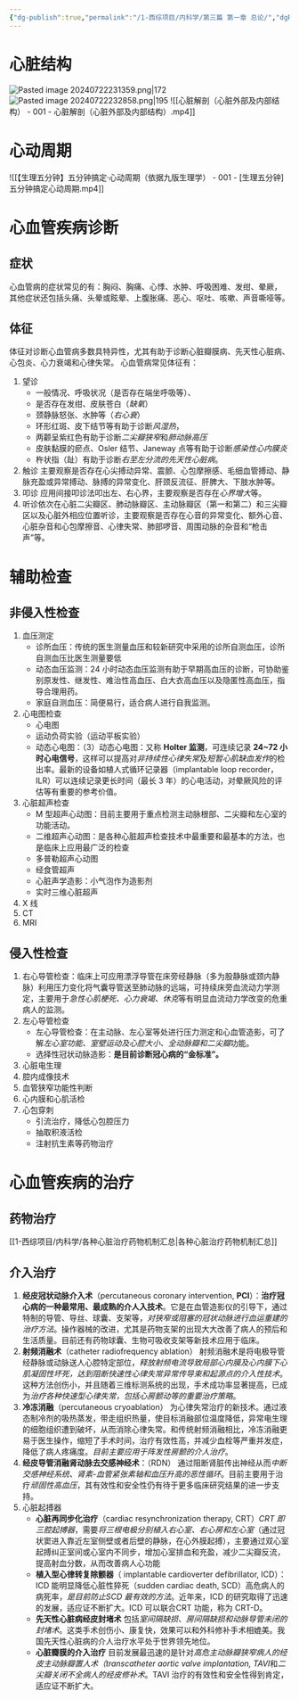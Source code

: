 ```yaml
---
{"dg-publish":true,"permalink":"/1-西综项目/内科学/第三篇 第一章 总论/","dgPassFrontmatter":true,"noteIcon":"","created":"2024-07-18T21:03:24.555+08:00","updated":"2024-07-23T00:02:35.386+08:00"}
---
```



# 心脏结构

![Pasted image 20240722231359.png|172](/img/user/7-%E9%99%84%E4%BB%B6/Pasted%20image%2020240722231359.png)![Pasted image 20240722232858.png|195](/img/user/7-%E9%99%84%E4%BB%B6/Pasted%20image%2020240722232858.png)
![[心脏解剖（心脏外部及内部结构） - 001 - 心脏解剖（心脏外部及内部结构）.mp4]]



# 心动周期
![[【生理五分钟】五分钟搞定·心动周期（依据九版生理学） - 001 - [生理五分钟] 五分钟搞定心动周期.mp4]]

# 心血管疾病诊断
## 症状
心血管病的症状常见的有：胸闷、胸痛、心悸、水肿、呼吸困难、发绀、晕厥，
其他症状还包括头痛、头晕或眩晕、上腹胀痛、恶心、呕吐、咳嗽、声音嘶哑等。
## 体征
体征对诊断心血管病多数具特异性，尤其有助于诊断心脏瓣膜病、先天性心脏病、心包炎、心力衰竭和心律失常。
心血管病常见体征有：
1. 望诊
	-  一般情况、呼吸状况（是否存在端坐呼吸等）、
	- 是否存在发绀、皮肤苍白（*缺氧*）
	- 颈静脉怒张、水肿等（*右心衰*）
	- 环形红斑、皮下结节等有助于诊断*风湿热*，
	- 两颧呈紫红色有助于诊断*二尖瓣狭窄*和*肺动脉高压*
	- 皮肤黏膜的瘀点、Osler 结节、Janeway 点等有助于诊断*感染性心内膜炎*
	- 杵状指（趾）有助于诊断*右至左分流的先天性心脏病*。
2. 触诊 主要观察是否存在心尖搏动异常、震颤、心包摩擦感、毛细血管搏动、静脉充盈或异常搏动、脉搏的异常变化、肝颈反流征、肝脾大、下肢水肿等。
3. 叩诊 应用间接叩诊法叩出左、右心界，主要观察是否存在*心界增大*等。
4. 听诊依次在心脏二尖瓣区、肺动脉瓣区、主动脉瓣区（第一和第二）和三尖瓣区以及心脏外相应位置听诊，主要观察是否存在心音的异常变化、额外心音、心脏杂音和心包摩擦音、心律失常、肺部啰音、周围动脉的杂音和“枪击声”等。

# 辅助检查
## 非侵入性检查
1. 血压测定
	- 诊所血压：传统的医生测量血压和较新研究中采用的诊所自测血压，诊所自测血压比医生测量要低
	- 动态血压监测：24 小时动态血压监测有助于早期高血压的诊断，可协助鉴别原发性、继发性、难治性高血压、白大衣高血压以及隐匿性高血压，指导合理用药。
	- 家庭自测血压：简便易行，适合病人进行自我监测。
2. 心电图检查
	- 心电图
	- 运动负荷实验（运动平板实验）
	- 动态心电图：（3）动态心电图：又称 **Holter 监测**，可连续记录 **24~72 小时心电信号**，这样可以提高对*非持续性心律失常*及*短暂心肌缺血发作*的检出率。最新的设备如植人式循环记录器（implantable loop recorder，ILR）可以连续记录更长时间（最长 3 年）的心电活动，对晕厥风险的评估等有重要的参考价值。
3. 心脏超声检查
	- M 型超声心动图：目前主要用于重点检测主动脉根部、二尖瓣和左心室的功能活动。
	- 二维超声心动图：是各种心脏超声检查技术中最重要和最基本的方法，也是临床上应用最广泛的检查
	- 多普勒超声心动图
	- 经食管超声
	- 心脏声学造影：小气泡作为造影剂
	- 实时三维心脏超声
4. X 线
5. CT
6. MRI

## 侵入性检查
1. 右心导管检查：临床上可应用漂浮导管在床旁经静脉（多为股静脉或颈内静脉）利用压力变化将气囊导管送至肺动脉的远端，可持续床旁血流动力学测定，主要用于*急性心肌梗死、心力衰竭、休克*等有明显血流动力学改变的危重病人的监测。
2. 左心导管检查
	- 左心导管检查：在主动脉、左心室等处进行压力测定和心血管造影，可了解*左心室功能、室壁运动及心腔大小、全动脉瓣和二尖瓣*功能。
	- 选择性冠状动脉造影：**是目前诊断冠心病的“金标准”。**
3. 心脏电生理
4. 腔内成像技术
5. 血管狭窄功能性判断
6. 心内膜和心肌活检
7. 心包穿刺
	- 引流治疗，降低心包腔压力
	- 抽取积液活检
	- 注射抗生素等药物治疗

# 心血管疾病的治疗
## 药物治疗
[[1-西综项目/内科学/各种心脏治疗药物机制汇总\|各种心脏治疗药物机制汇总]]
## 介入治疗
1. **经皮冠状动脉介入术**（percutaneous coronary intervention, **PCI**）：**治疗冠心病的一种最常用、最成熟的介人入技术**。它是在血管造影仪的引导下，通过特制的导管、导丝、球囊、支架等，*对狭窄或阻塞的冠状动脉进行血运重建的治疗方法*。操作器械的改进，尤其是药物支架的出现大大改善了病人的预后和生活质量。目前还有药物球囊、生物可吸收支架等新技术应用于临床。
2.  **射频消融术**（catheter radiofrequency ablation） 射频消融术是将电极导管经静脉或动脉送人心腔特定部位，*释放射频电流导致局部心内膜及心内膜下心肌凝固性坏死，达到阻断快速性心律失常异常传导束和起源点的介入性技术*。这种方法创伤小，并且随着三维标测系统的出现，手术成功率显著提高，已成为*治疗各种快速型心律失常，包括心房颤动等的重要治疗策略*。
3. **冷冻消融**（percutaneous cryoablation） 为心律失常治疗的新技术。通过液态制冷剂的吸热蒸发，带走组织热量，使目标消融部位温度降低，异常电生理的细胞组织遭到破坏，从而消除心律失常。和传统射频消融相比，冷冻消融更易于医生操作，缩短了手术时间，治疗有效性高，并减少血栓等严重并发症，降低了病人疼痛度。*目前主要应用于阵发性房颤的介人治疗*。
4. **经皮导管消融肾动脉去交感神经术**：（RDN） 通过阻断肾脏传出神经从而*中断交感神经系统、肾素-血管紧张素轴和血压升高的恶性循环*。目前主要用于治疗*顽固性高血压*，其有效性和安全性仍有待于更多临床研究结果的进一步支持。
5. 心脏起搏器
	- **心脏再同步化治疗**（cardiac resynchronization therapy, CRT）*CRT 即三腔起搏器*，需要*将三根电极分别植入右心室、右心房和左心室*（通过冠状窦进入靠近左室侧壁或者后壁的静脉，在心外膜起搏），主要通过双心室起搏纠正室间或心室内不同步，增加心室排血和充盈，减少二尖瓣反流，提高射血分数，从而改善病人心功能
	- **植入型心律转复除颤器**（ implantable cardioverter defibrillator, ICD）：ICD 能明显降低心脏性猝死（sudden cardiac death, SCD）高危病人的病死率，*是目前防止SCD 最有效的方法*。近年来，ICD 的研究取得了迅速的发展，适应证不断扩大。ICD 可以联合CRT 功能，称为 CRT-D。
	- **先天性心脏病经皮封堵术** 包括*室间隔缺损、房间隔缺损和动脉导管未闭的封堵术*。这类手术创伤小、康复快，效果可以和外科修补手术相媲美。我国先天性心脏病的介人治疗水平处于世界领先地位。
	- **心脏瓣膜的介入治疗** 目前发展最迅速的是针对*高危主动脉瓣狭窄病人的经皮主动脉瓣置人术（transcatheter aortic valve implantation, TAVI*和*二尖瓣关闭不全病人的经皮修补术*。TAVI 治疗的有效性和安全性得到肯定，适应证不断扩大。